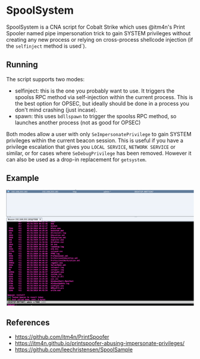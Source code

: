 # SpoolSystem

SpoolSystem is a CNA script for Cobalt Strike which uses @itm4n's Print Spooler named pipe impersonation trick to gain SYSTEM privileges without creating any new process or relying on cross-process shellcode injection (if the `selfinject` method is used`).

## Running

The script supports two modes:

* selfinject: this is the one you probably want to use. It triggers the spoolss RPC method via self-injection within the current process. This is the best option for OPSEC, but ideally should be done in a process you don't mind crashing (just incase).
* spawn: this uses `bdllspawn` to trigger the spoolss RPC method, so launches another process (not as good for OPSEC)

Both modes allow a user with only `SeImpersonatePrivilege` to gain SYSTEM privileges within the current beacon session. This is useful if you have a privilege escalation that gives you `LOCAL SERVICE`, `NETWORK SERVICE` or similar, or for cases where `SeDebugPrivilege` has been removed. However it can also be used as a drop-in replacement for `getsystem`.

## Example

![example](spoolsystem.gif)

## References

* https://github.com/itm4n/PrintSpoofer
* https://itm4n.github.io/printspoofer-abusing-impersonate-privileges/
* https://github.com/leechristensen/SpoolSample
